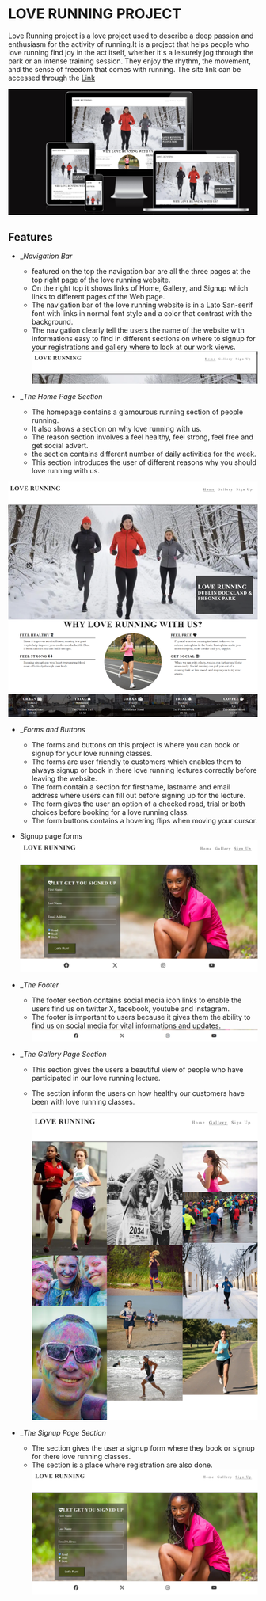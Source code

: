 # LOVE RUNNING PROJECT

Love Running project is a love project used to describe a deep passion and enthusiasm for the activity of running.It is a project that helps people who love running find joy in the act itself, whether it's a leisurely jog through the park or an intense training session. They enjoy the rhythm, the movement, and the sense of freedom that comes with running.
The site link can be accessed through the [Link](https://ebuka-martins.github.io/LOVE-RUNNING-PROJECT/)

![Love Running Project](assets/image/front-page.png)

## Features
- __Navigation Bar_
  - featured on the top the navigation bar are all the three pages at the top right page of the love running website.
  - On the right top it shows links of Home, Gallery, and Signup which links to different pages of the Web page.
  - The navigation bar of the love running website is in a Lato San-serif font with links in normal font style and a color that contrast with the background.
   - The navigation clearly tell the users the name of the website with informations easy to find in different sections on where to signup for your registrations and gallery where to look at our work views.
![nav bar](assets/image/nav-bar.png)

- __The Home Page Section_
 
   - The homepage contains a glamourous running section of people running.
   - It also shows a section on why love running with us.
   - The reason section involves a feel healthy, feel strong, feel free and get social advert.
   - the section contains different number of daily activities for the week.
   - This section introduces the user of different reasons why you should love running with us.

 ![home page](assets/image/hom-page.png)

- __Forms and Buttons_ 
 
  - The forms and buttons on this project is where you can book or signup for your love running classes.
  - The forms are user friendly to customers which enables them to always signup or book in there love running lectures correctly before leaving the website.
  - The form contain a section for firstname, lastname and email address where users can fill out before signing up for the lecture.
  - The form gives the user an option of a checked road, trial or both choices before booking for a love running class.
  - The form buttons contains a hovering flips when moving your cursor.

 - Signup page forms 
 ![sign up](assets/image/signup-page.png)


 - __The Footer_
   - The footer section contains social media icon links to enable the users find us on twitter X, facebook, youtube and instagram.
   - The footer is important to users because it gives them the ability to find us on social media for vital informations and updates.
   ![footer](assets/image/footer.png)


 - __The Gallery Page Section_  

   -  This section gives the users a beautiful view of people who have participated in our love running lecture.
   - The section inform the users on how healthy our customers have been with love running classes.

     ![gallery page](assets/image/gallery-page.png)  

 - __The Signup Page Section_  

   - The section gives the user a signup form where they book or signup for there love running classes.
   - The section is a place where registration are also done.
     ![signup page](assets/image/signup-page.png) 




